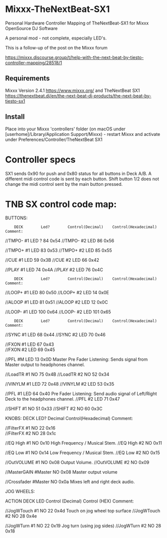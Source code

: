 # Mixxx-TheNextBeat-SX1
Personal Hardware Controller Mapping of TheNextBeat-SX1 for Mixxx OpenSource DJ Software 


A personal mod - not complete, especially LED's.

This is a follow-up of the post on the Mixxx forum

https://mixxx.discourse.group/t/help-with-the-next-beat-by-tiesto-controller-mapping/28518/1



## Requirements

Mixxx Version 2.4.1 https://www.mixxx.org/ and TheNextBeat SX1 https://thenextbeat.dj/en/the-next-beat-dj-products/the-next-beat-by-tiesto-sx1 

## Install

Place into your Mixxx 'controllers' folder (on macOS under [userhome]/Library/Application Support/Mixxx) - restart Mixxx and activate under Preferences/Controller/TheNextBeat SX1

# Controller specs
SX1 sends 0x90 for push and 0x80 status for all buttons in Deck A/B.
A different midi control code is sent by each button.
Shift button 1/2 does not change the midi control sent by the main button pressed.

#  TNB SX control code map:
BUTTONS:	

		DECK		Led?		Control(Decimal) 	Control(Hexadecimal)	Comment:
//TMPO-		#1 		LED	?		84  				0x54
//TMPO-		#2 		LED			86  				0x56
						
//TMPO+		#1		LED			83  				0x53
//TMPO+		#2		LED			85  				0x55
					
//CUE 		#1		LED			59  				0x3B
//CUE 		#2		LED			66  				0x42
					
//PLAY 		#1 		LED			74  				0x4A
//PLAY 		#2		LED			76  				0x4C
					
	
					
		DECK		Led?		Control(Decimal) 	Control(Hexadecimal)	Comment:					
//LOOP+		#1		LED			80  				0x50
//LOOP+		#2		LED			14  				0x0E
									
//ALOOP 	#1		LED			81  				0x51
//ALOOP		#2		LED			12  				0x0C
									
//LOOP-		#1 		LED			100 				0x64
//LOOP-		#2		LED			101 				0x65
					
					
		DECK		Led?		Control(Decimal) 	Control(Hexadecimal)	Comment:					
//SYNC 		#1		LED			68  				0x44
//SYNC 		#2		LED			70  				0x46
						
//FXON 		#1		LED	 		67 				0x43 		
//FXON 		#2		LED	 		69 				0x45
					
//PFL		#M 		LED			13  				0x0D			Master Pre Fader Listening: Sends signal from Master output to headphones channel.
						
//LoadTR	#1 		NO 	 		75  				0x4B
//LoadTR	#2 		NO 	 		52  				0x34
					
//VINYLM	#1		LED			72  				0x48
//VINYLM	#2		LED			53  				0x35
					
//PFL		#1		LED			64  				0x40			Pre Fader Listening: Send audio signal of Left/Right Deck to the headphones channel.
//PFL		#2		LED			71  				0x47
					
//SHIFT		#1 		NO 	 		51  				0x33
//SHIFT		#2 		NO 	 		60  				0x3C



KNOBS:
					DECK 		LED? 	Decimal		Control(Hexadecimal)		Comment:

//FilterFX 				#1 			NO		22			0x16  		
//FilterFX 				#2 			NO		28			0x1c  
	
//EQ High 				#1 			NO					0x10  	High Frequency / Musical Stem.
//EQ High 				#2 			NO					0x11  				
													
//EQ Low 				#1 			NO					0x14  	Low Frequency / Musical Stem.
//EQ Low 				#2 			NO					0x15  				
													
//OutVOLUME				#1 			NO					0x08  	Output Volume.
//OutVOLUME				#2 			NO					0x09			
													
//MasterGAIN				#Master			NO					0x08  	Master output volume
													
//Crossfader				#Master			NO					0x0a  	Mixes left and right deck audio.


JOG WHEELS:

ACTION			DECK	   LED	Control (Decimal)		Control (HEX)		Comment:
                                        
//JogWTouch		#1 		NO		22		0x4d  			Touch on jog wheel top surface
//JogWTouch 		#2 		NO		28		0x4e  
                                  
//JogWTurn		#1 		NO		22		0x19	  		Jog turn (using jog sides)
//JogWTurn	 	#2 		NO		28		0x18  
